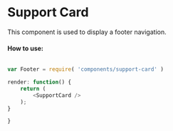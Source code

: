 Support Card
==============

This component is used to display a footer navigation.

#### How to use:

```js

var Footer = require( 'components/support-card' )

render: function() {
    return (
        <SupportCard />
    );
}

}
```